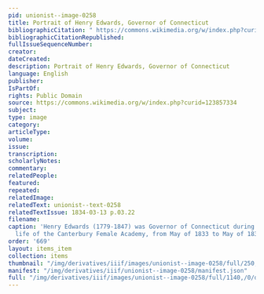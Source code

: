 ```yaml
---
pid: unionist--image-0258
title: Portrait of Henry Edwards, Governor of Connecticut
bibliographicCitation: " https://commons.wikimedia.org/w/index.php?curid=123857334"
bibliographicCitationRepublished: 
fullIssueSequenceNumber: 
creator: 
dateCreated: 
description: Portrait of Henry Edwards, Governor of Connecticut
language: English
publisher: 
IsPartOf: 
rights: Public Domain
source: https://commons.wikimedia.org/w/index.php?curid=123857334
subject: 
type: image
category: 
articleType: 
volume: 
issue: 
transcription: 
scholarlyNotes: 
commentary: 
relatedPeople: 
featured: 
repeated: 
relatedImage: 
relatedText: unionist--text-0258
relatedTextIssue: 1834-03-13 p.03.22
filename: 
caption: 'Henry Edwards (1779-1847) was Governor of Connecticut during much of the
  life of the Canterbury Female Academy, from May of 1833 to May of 1834. '
order: '669'
layout: items_item
collection: items
thumbnail: "/img/derivatives/iiif/images/unionist--image-0258/full/250,/0/default.jpg"
manifest: "/img/derivatives/iiif/unionist--image-0258/manifest.json"
full: "/img/derivatives/iiif/images/unionist--image-0258/full/1140,/0/default.jpg"
---
```

